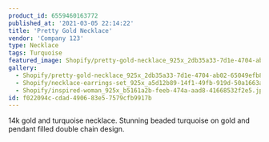 ```yaml
---
product_id: 6559460163772
published_at: '2021-03-05 22:14:22'
title: 'Pretty Gold Necklace'
vendor: 'Company 123'
type: Necklace
tags: Turquoise
featured_image: Shopify/pretty-gold-necklace_925x_2db35a33-7d1e-4704-ab02-65049efb8c69.jpg
gallery:
  - Shopify/pretty-gold-necklace_925x_2db35a33-7d1e-4704-ab02-65049efb8c69.jpg
  - Shopify/necklace-earrings-set_925x_a5d12b89-14f1-49fb-919d-50a1663ae985.jpg
  - Shopify/inspired-woman_925x_b5161a2b-feeb-474a-aad8-41668532f2e5.jpg
id: f022094c-cdad-4906-83e5-7579cfb9917b
---
```

<p>14k gold and turquoise necklace. Stunning beaded turquoise on gold and pendant filled double chain design.</p>